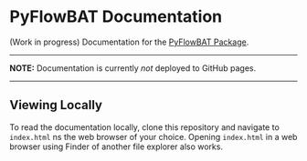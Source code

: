 # PyFlowBAT Documentation

(Work in progress) Documentation for the [PyFlowBAT Package](https://github.com/leonardlab/pyflowbat).

---

**NOTE:** Documentation is currently *not* deployed to GitHub pages.

---

## Viewing Locally

To read the documentation locally, clone this repository and navigate to `index.html` ns the web browser of your choice.
Opening `index.html` in a web browser using Finder of another file explorer also works.
